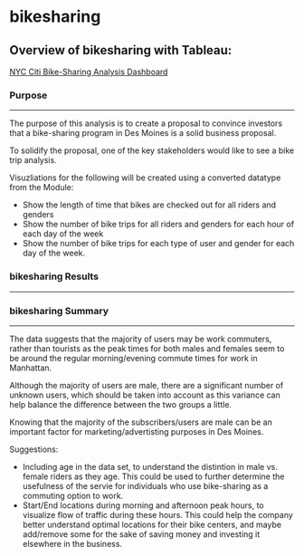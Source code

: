 # bikesharing

## Overview of bikesharing with Tableau:

[NYC Citi Bike-Sharing Analysis Dashboard](https://public.tableau.com/app/profile/mihai.anghel/viz/NYCCitiBikeAnalysis_16409608570130/NYCCitiBikeAnalysis?publish=yes) 

### Purpose
___
The purpose of this analysis is to create a proposal to convince investors that a bike-sharing program in Des Moines is a solid business proposal.

To solidify the proposal, one of the key stakeholders would like to see a bike trip analysis. 

Visuzliations for the following will be created using a converted datatype from the Module:

* Show the length of time that bikes are checked out for all riders and genders
* Show the number of bike trips for all riders and genders for each hour of each day of the week
* Show the number of bike trips for each type of user and gender for each day of the week.

  
### bikesharing Results
___



### bikesharing Summary
___

The data suggests that the majority of users may be work commuters, rather than tourists as the peak times for both males and females seem to be around the regular morning/evening commute times for work in Manhattan.

Although the majority of users are male, there are a significant number of unknown users, which should be taken into account as this variance can help balance the difference between the two groups a little. 

Knowing that the majority of the subscribers/users are male can be an important factor for marketing/advertisting purposes in Des Moines.

Suggestions:
* Including age in the data set, to understand the distintion in male vs. female riders as they age. This could be used to further determine the usefulness of the servie for individuals who use bike-sharing as a commuting option to work.
* Start/End locations during morning and afternoon peak hours, to visualize flow of traffic during these hours. This could help the company better understand optimal locations for their bike centers, and maybe add/remove some for the sake of saving money and investing it elsewhere in the business.




